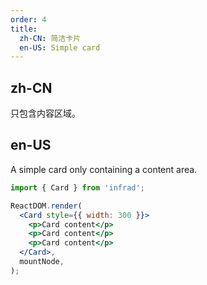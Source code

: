```yaml
---
order: 4
title:
  zh-CN: 简洁卡片
  en-US: Simple card
---
```


## zh-CN

只包含内容区域。

## en-US

A simple card only containing a content area.

```jsx
import { Card } from 'infrad';

ReactDOM.render(
  <Card style={{ width: 300 }}>
    <p>Card content</p>
    <p>Card content</p>
    <p>Card content</p>
  </Card>,
  mountNode,
);
```
